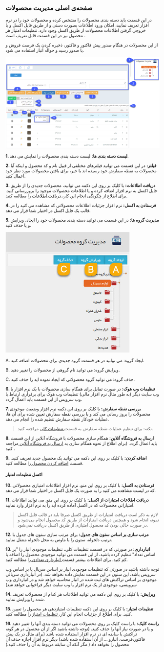 ﻿## صفحه‌ی اصلی مدیریت محصولات 



در این قسمت باید دسته بندی محصولات را مشخص کرده و محصولات خود را در نرم افزار تعریف نمایید، امکان ورود اطلاعات  بصورت دستی و از طریق فایل اکسل و یا خروجی گرفتن اطلاعات محصولات از طریق اکسل وجود دارد. تنظیمات امتیاز هر محصول نیز در این قسمت قابل تعریف است . 

از این محصولات در هنگام صدور پیش فاکتور و فاکتور، ذخیره کردن یک فرصت فروش و یا صدور رسید و حواله انبار استفاده می شود.

![](ProductList1.png)

**1. لیست دسته بندی ها:** لیست دسته بندی محصولات را نمایش می دهد.


**2. فیلتر:** در این قسمت می توانید فیلترهای مختلفی از قبیل نام و کد محصول و اینکه آیا محصولات به نقطه سفارش خود رسیده اند یا خیر، برای یافتن محصولات مورد نظر خود اعمال کنید.

**3. دریافت اطلاعات:** با کلیک بر روی این دکمه می توانید، محصولات جدیدی را از طریق فایل اکسل به نرم افزار اضافه کرده و یا اطلاعات محصولات موجود را بروزرسانی کنید. برای اطلاع از چگونگی انجام این کار،[ دریافت اطلاعات](https://github.com/1stco/PayamGostarDocs/blob/master/help2.5.4/Basic-Information/Product-management/receiving-information/receiving-information.md) را مطالعه کنید.  

**4. فرستادن به اکسل:** نرم افزار جزئیات اطلاعات محصولاتی که مشاهده می کنید را در قالب یک فایل اکسل در اختیار شما قرار می دهد. 

**5. مدیریت گروه ها:** در این قسمت می توانید دسته بندی محصولات خود را ایجاد، ویرایش و یا حذف کنید.

![](ProduceManagement2.jfif)

A. ایجاد گروه: می توانید در هر قسمت گروه جدیدی برای محصولات اضافه کنید.

B. ویرایش گروه: می توانید نام گروهی از محصولات را تغییر دهید.

C. حذف گروه: می توانید گروه محصولاتی که ایجاد نموده اید را حذف کنید.

**6. تنظیمات وب هوک:** در صورت تمایل برای همگام سازی محصولات با یک نرم افزار یا وب سایت دیگر (به طور مثال نرم افزار مالی) تنظیمات وب هوک برای برقراری ارتباط با وب سرویس از این قسمت باید اعمال گردد.

**7. بررسی نقطه سفارش:** با کلیک بر روی این دکمه نرم افزار وضعیت موجودی محصولات را بروز رسانی می کند و با بررسی نقطه سفارش تعیین شده برای آن ها، عملیات خودکار نقطه سفارش تنظیم شده را انجام می دهد.

> نکته: برای تنظیم عملیات نقطه سفارش به قسمت[ تنظیمات کل](https://github.com/1stco/PayamGostarDocs/blob/master/help%202.5.4/Settings/General-settings/inventory/inventory.md)ی مراجعه کنید.


**8. ارسال به فروشگاه آنلاین:** همگام سازی محصولات با فروشگاه آنلاین از این قسمت باید اعمال گردد. (برای اطلاع از نحوه همگام سازی به [ارسال به فروشگاه آنلاین ](https://github.com/1stco/PayamGostarDocs/blob/master/help2.5.4/Basic-Information/Product-management/Online-shop/Online-shop.md)مراجعه کنید .

**9. اضافه کردن:** با کلیک بر روی این دکمه می توانید یک محصول جدید تعریف کنید. قسمت [اضافه کردن محصول ](https://github.com/1stco/PayamGostarDocs/blob/master/help2.5.4/Basic-Information/Product-management/Add-product/Add-product.md)را مطالعه کنید.

     
#### اکسل تنظیمات امتیاز 

**10.  فرستادن به اکسل:** با کلیک بر روی این منو، نرم افزار اطلاعات امتیازی محصولاتی که در لیست مشاهده می کنید را به صورت یک فایل اکسل در اختیار شما قرار می دهد.

**11. دریافت اطلاعات امتیازات از اکسل:** با کلیک بر روی این منو، می توانید اطلاعات امتیازاتی محصولات که در اکسل آماده کرده اید را به نرم افزار وارد نمایید.

> لازم به ذکر است دریافت امتیازات از طریق اکسل صرفا باید در قالب فایل اکسل نمونه انجام شود و همچنین دریافت امتیازات از طریق کد محصول انجام می‌شود و در صورت خالی بودن کد محصول امتیازی از طریق اکسل دریافت نمی‌شود.

**12. مرتب سازی بر اساس ستون های جدول:** برای مرتب سازی ستون های جدول با ترتیب دلخواه، ستون را با ماوس به محل دلخواه منتقل نمایید.

**13. انبارداری:** در صورتی که در قسمت تنظیمات کلی، تنظیمات موجودی انبار را "بر اساس تعداد" تنظیم کرده باشید، از این قسمت می توانید موجودی محصول را اضافه یا کم کنید. برای اطلاعات بیشتر قسمت[ انبارداری تعدادی ](https://github.com/1stco/PayamGostarDocs/blob/master/help2.5.4/Basic-Information/Product-management/number-warehouses/number-warehouses.md)را مطالعه کنید.

 توجه داشته باشید در صورتی که تنظیمات موجودی انبار بر اساس سریال یا بر اساس وب سرویس باشد، این ستون در این قسمت نمایش داده نخواهد شد. (در انبارداری سریالی موجودی بر اساس تراکنش های ثبت شده در انبار محاسبه خواهد شد و در انبارداری وب سرویسی، موجودی از یک نرم افزار یا وب سایت دیگر فراخوانی خواهد شد)

**14. ویرایش:** با کلیک بر روی این دکمه می توانید اطلاعات هر کدام از محصولات تعریف شده را ویرایش نمایید.

**15. تنظیمات امتیاز:** با کلیک بر روی این دکمه تنظیمات امتیازدهی هر محصول را تعیین کنید. برای اطلاع از جزئیات انجام این کار،[ تنظیمات امتیاز](https://github.com/1stco/PayamGostarDocs/blob/master/help2.5.4/Basic-Information/Product-management/Score-settings/Score-settings.md) را مطالعه کنید.

**16. راست کلیک:** با راست کلیک بر روی محصولات می توانید دسته بندی آنها را تغییر دهید و یا در صورت نیاز آنها را حذف کنید. (توجه داشته باشید اگر از آن محصول در هر گونه تراکنش یا سابقه ای در نرم افزار استفاده شده باشد (برای مثال در یک پیش فاکتور،فرصت، انبارو ...  از آن استفاده شده باشد) دیگر نرم افزار اجازه حذف آن محصول را نخواهد داد ( مگر آنکه آن سابقه مربوط به آن را حذف کنید.)

 
    
    
